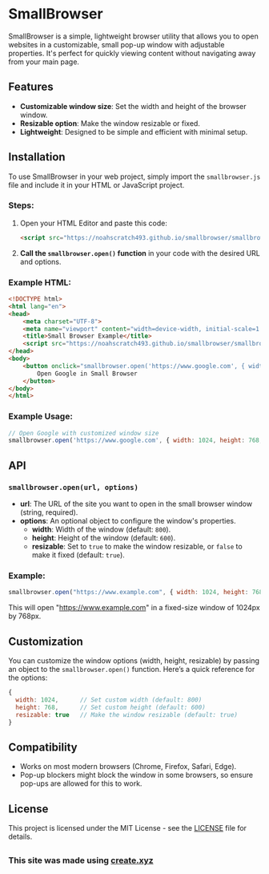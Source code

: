 # SmallBrowser

SmallBrowser is a simple, lightweight browser utility that allows you to open websites in a customizable, small pop-up window with adjustable properties. It's perfect for quickly viewing content without navigating away from your main page.

## Features

- **Customizable window size**: Set the width and height of the browser window.
- **Resizable option**: Make the window resizable or fixed.
- **Lightweight**: Designed to be simple and efficient with minimal setup.

## Installation

To use SmallBrowser in your web project, simply import the `smallbrowser.js` file and include it in your HTML or JavaScript project.

### Steps:

1. Open your HTML Editor and paste this code:

    ```html
   <script src="https://noahscratch493.github.io/smallbrowser/smallbrowser.js"></script>
   ```


2. **Call the `smallbrowser.open()` function** in your code with the desired URL and options.

### Example HTML:

```html
<!DOCTYPE html>
<html lang="en">
<head>
    <meta charset="UTF-8">
    <meta name="viewport" content="width=device-width, initial-scale=1.0">
    <title>Small Browser Example</title>
    <script src="https://noahscratch493.github.io/smallbrowser/smallbrowser.js"></script>
</head>
<body>
    <button onclick="smallbrowser.open('https://www.google.com', { width: 1024, height: 768 })">
        Open Google in Small Browser
    </button>
</body>
</html>
```

### Example Usage:

```javascript
// Open Google with customized window size
smallbrowser.open('https://www.google.com', { width: 1024, height: 768, resizable: true });
```

## API

### `smallbrowser.open(url, options)`

- **url**: The URL of the site you want to open in the small browser window (string, required).
- **options**: An optional object to configure the window's properties.
  - **width**: Width of the window (default: `800`).
  - **height**: Height of the window (default: `600`).
  - **resizable**: Set to `true` to make the window resizable, or `false` to make it fixed (default: `true`).

### Example:

```javascript
smallbrowser.open("https://www.example.com", { width: 1024, height: 768, resizable: false });
```

This will open "https://www.example.com" in a fixed-size window of 1024px by 768px.

## Customization

You can customize the window options (width, height, resizable) by passing an object to the `smallbrowser.open()` function. Here’s a quick reference for the options:

```javascript
{
  width: 1024,      // Set custom width (default: 800)
  height: 768,      // Set custom height (default: 600)
  resizable: true   // Make the window resizable (default: true)
}
```

## Compatibility

- Works on most modern browsers (Chrome, Firefox, Safari, Edge).
- Pop-up blockers might block the window in some browsers, so ensure pop-ups are allowed for this to work.

## License

This project is licensed under the MIT License - see the [LICENSE](LICENSE) file for details.
##
### This site was made using [create.xyz](https://create.xyz)
